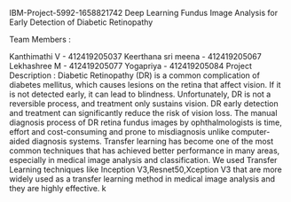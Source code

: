 IBM-Project-5992-1658821742
Deep Learning Fundus Image Analysis for Early Detection of Diabetic Retinopathy

Team Members :

Kanthimathi V - 412419205037
Keerthana sri meena - 412419205067
Lekhashree M - 412419205077
Yogapriya  - 412419205084
Project Description :
Diabetic Retinopathy (DR) is a common complication of diabetes mellitus, which causes lesions on the retina that affect vision. If it is not detected early, it can lead to blindness. Unfortunately, DR is not a reversible process, and treatment only sustains vision. DR early detection and treatment can significantly reduce the risk of vision loss. The manual diagnosis process of DR retina fundus images by ophthalmologists is time, effort and cost-consuming and prone to misdiagnosis unlike computer-aided diagnosis systems. 
Transfer learning has become one of the most common techniques that has achieved better performance in many areas, especially in medical image analysis and classification. We used Transfer Learning techniques like Inception V3,Resnet50,Xception V3 that are more widely used as a transfer learning method in medical image analysis and they are highly effective.
k

